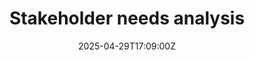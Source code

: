 ---
title: Stakeholder needs analysis
linkTitle: Stakeholder needs analysis
date: '2025-04-29T17:09:00Z'
weight: 1
description: Analysis of stakeholder knowledge needs includes internal groups like
  leadership and employees requiring strategic insights and project methodologies,
  while external clients and partners seek sustainable solutions and compliance with
  regulatory standards.
draft: false
ref: stakeholder-needs-analysis
---